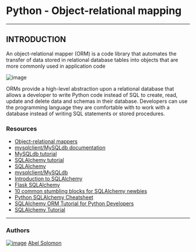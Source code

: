 # Python - Object-relational mapping
---
## INTRODUCTION
An object-relational mapper (ORM) is a code library that automates the transfer of data stored in relational database tables into objects that are more commonly used in application code

![image](https://www.fullstackpython.com/img/visuals/orms-bridge.png)

ORMs provide a high-level abstraction upon a relational database that allows a developer to write Python code instead of SQL to create, read, update and delete data and schemas in their database. Developers can use the programming language they are comfortable with to work with a database instead of writing SQL statements or stored procedures.

### Resources
* [Object-relational mappers](https://alx-intranet.hbtn.io/rltoken/a8DUOWhXpNX3TEwgyT-U8A)
* [mysqlclient/MySQLdb documentation](https://alx-intranet.hbtn.io/rltoken/JtFaKjnqxudr6Hi05Us1Lw)
* [MySQLdb tutorial](https://alx-intranet.hbtn.io/rltoken/TdUSYFNGbXJG1WjCEoq5FA)
* [SQLAlchemy tutorial](https://alx-intranet.hbtn.io/rltoken/YyL5hsscviNH04XGW-XpfA)
* [SQLAlchemy](https://alx-intranet.hbtn.io/rltoken/j9azWF2Db_2rNolTxOF3SA)
* [mysqlclient/MySQLdb](https://alx-intranet.hbtn.io/rltoken/0zLhY9KqKjn-zmdb7X598Q)
* [Introduction to SQLAlchemy](https://alx-intranet.hbtn.io/rltoken/pw50Bl1Bj84wksxm018dwA)
* [Flask SQLAlchemy](https://alx-intranet.hbtn.io/rltoken/B-xIdMtGvpus8vHxAIRrPg)
* [10 common stumbling blocks for SQLAlchemy newbies](https://alx-intranet.hbtn.io/rltoken/deIzPMrfK8Ixqm-AboFHWg)
* [Python SQLAlchemy Cheatsheet](https://alx-intranet.hbtn.io/rltoken/dZfUNK3lJicGMK5PU0bE7Q)
* [SQLAlchemy ORM Tutorial for Python Developers](https://alx-intranet.hbtn.io/rltoken/hNxBKC8lHge5XjsRO8ksHQ)
* [SQLAlchemy Tutorial](https://alx-intranet.hbtn.io/rltoken/5G_R2NmQRFqiZb84qxYERQ)


---
### Authors
[![image](https://i.imgur.com/pkC4PUn.png)](https://twitter.com/abelshewaye) [Abel Solomon](https://twitter.com/abelshewaye)




